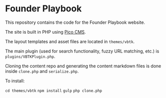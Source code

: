 # Founder Playbook

This repository contains the code for the Founder Playbook website.

The site is built in PHP using [Pico CMS](http://picocms.org/).

The layout templates and asset files are located in `themes/vbtk`.

The main plugin (used for search functionality, fuzzy URL matching, etc.) is
`plugins/VBTKPlugin.php`.

Cloning the content repo and generating the content markdown files is done
inside `clone.php` and `serialize.php`.

To install:

`cd themes/vbtk`
`npm install`
`gulp`
`php clone.php`